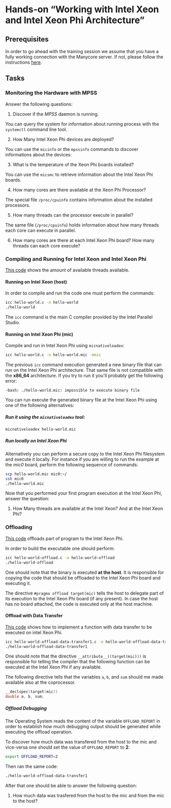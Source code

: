 # Hands-on “Working with Intel Xeon and Intel Xeon Phi Architecture”

## Prerequisites
In order to go ahead with the training session we assume that you have a fully
working connection with the Manycore server. If not, please follow the
instructions [here](requirements/remote-access.md).

## Tasks

### Monitoring the Hardware with MPSS

Answer the following questions:

1. Discover if the _MPSS_ daemon is running.  

  You can query the system for information about running process with the
  `systemctl` command line tool.

2. How Many Intel Xeon Phi devices are deployed?  

  You can use the `micinfo` or the `mpssinfo` commands to discover informations
  about the devices:


3. What is the temperature of the Xeon Phi boards installed?  

  You can use the `micsmc` to retrieve information about the Intel Xeon Phi
  boards.

4. How many cores are there available at the Xeon Phi Processor?  
  
  The special file `/proc/cpuinfo` contains information about the installed
  processors.

5. How many threads can the processor execute in parallel?  

  The same file (`/proc/cpuinfo`) holds information about how many threads each
  core can execute in parallel.

6. How many cores are there at each Intel Xeon Phi board? How many threads can
each core execute?


### Compiling and Running for Intel Xeon and Intel Xeon Phi

[This code](src/hello-world.c) shows the amount of available threads
available.

#### Running on Intel Xeon (host)
In order to compile and run the code one must perform the commands:

```bash
icc hello-world.c -o hello-world
./hello-world
```

The `icc` command is the main C compiler provided by the Intel Parallel Studio.

#### Running on Intel Xeon Phi (mic)

Compile and run in Intel Xeon Phi using `micnativeloadex`:

```bash
icc hello-world.c -o hello-world.mic -mmic
```

The previous `icc` command execution generated a new binary file that can run on
the Intel Xeon Phi architecture. That same file is not compatible with the
**x86_64** architecture. If you try to run it you'll probably get the following
error:

```
-bash: ./hello-world.mic: impossible to execute binary file
```

You can run execute the generated binary file at the Intel Xeon Phi using one of
the following alternatives:

##### Run it using the `micnativeloadex` tool:  

```bash
micnativeloadex hello-world.mic
```

##### Run locally on Intel Xeon Phi

Alternatively you can perform a secure copy to the Intel Xeon Phi filesystem and
execute it locally. For instance if you are willing to run the example at the
_mic0_ board, perform the following sequence of commands:

```bash
scp hello-world.mic mic0:~/
ssh mic0
./hello-world.mic
```

Now that you performed your first program execution at the Intel Xeon Phi,
answer the question:

1. How Many threads are available at the Intel Xeon? And at the Intel Xeon Phi?


### Offloading

[This code](src/hello-world-offload.c) offloads part of program to the Intel
Xeon Phi.

In order to build the executable one should perform:

```bash
icc hello-world-offload.c -o hello-world-offload
./hello-world-offload
```

One should note that the binary is executed **at the host**. It is responsible
for copying the code that should be offloaded to the Intel Xeon Phi board and
executing it.

The directive `#pragma offload target(mic)` tells the host to delegate part of
its execution to the Intel Xeon Phi board (if any present). In case the host has
no board attached, the code is executed only at the host machine.

#### Offload with Data Transfer

[This code](src/hello-world-offload-data-transfer1.c) shows how to implement a
function with data transfer to be executed on intel Xeon Phi.

```bash
icc hello-world-offload-data-transfer1.c -o hello-world-offload-data-transfer1
./hello-world-offload-data-transfer1
```

One should note that the directive `__attribute__((target(mic)))` is responsible
for telling the compiler that the following function can be executed at the
Intel Xeon Phi if any available.

The following directive tells that the variables `a`, `b`, and `sum` should me
made available also at the coprocessor. 

```c
__declspec(target(mic))
double a, b, sum;
```


##### Offload Debugging

The Operating System reads the content of the variable `OFFLOAD_REPORT` in order
to establish how much debugging output should be generated while executing the
offload operation.

To discover how much data was transfered from the host to the mic and vice-versa
one should set the value of `OFFLOAD_REPORT` to **2**:

```bash
export OFFLOAD_REPORT=2
```

Then ran the same code:

```bash
./hello-world-offload-data-transfer1
```

After that one should be able to answer the following question:

1. How much data was trasfered from the host to the mic  and from the mic to the
host?

